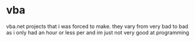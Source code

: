 # vba
vba.net projects that i was forced to make. they vary from very bad to bad as i only had an hour or less per and im just not very good at programming
